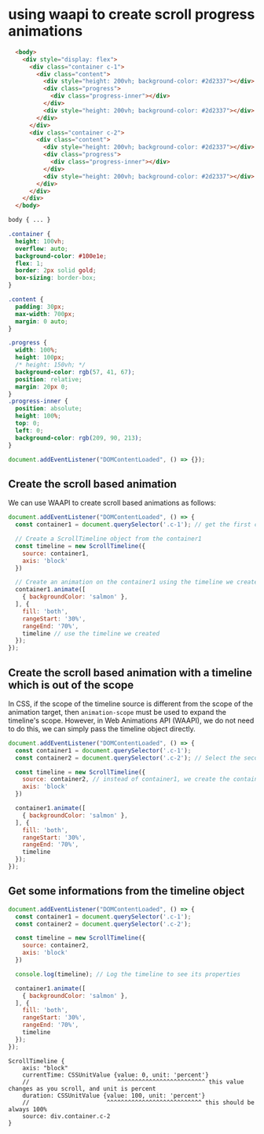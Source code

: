 # using waapi to create scroll progress animations

```html
  <body>
    <div style="display: flex">
      <div class="container c-1">
        <div class="content">
          <div style="height: 200vh; background-color: #2d2337"></div>
          <div class="progress">
            <div class="progress-inner"></div>
          </div>
          <div style="height: 200vh; background-color: #2d2337"></div>
        </div>
      </div>
      <div class="container c-2">
        <div class="content">
          <div style="height: 200vh; background-color: #2d2337"></div>
          <div class="progress">
            <div class="progress-inner"></div>
          </div>
          <div style="height: 200vh; background-color: #2d2337"></div>
        </div>
      </div>
    </div>
  </body>
```

```css
body { ... }

.container {
  height: 100vh;
  overflow: auto;
  background-color: #100e1e;
  flex: 1;
  border: 2px solid gold;
  box-sizing: border-box;
}

.content {
  padding: 30px;
  max-width: 700px;
  margin: 0 auto;
}

.progress {
  width: 100%;
  height: 100px;
  /* height: 150vh; */
  background-color: rgb(57, 41, 67);
  position: relative;
  margin: 20px 0;
}
.progress-inner {
  position: absolute;
  height: 100%;
  top: 0;
  left: 0;
  background-color: rgb(209, 90, 213);
}
```

```js
document.addEventListener("DOMContentLoaded", () => {});
```


## Create the scroll based animation

We can use WAAPI to create scroll based animations as follows:

```js
document.addEventListener("DOMContentLoaded", () => {
  const container1 = document.querySelector('.c-1'); // get the first container which has the scrollable content

  // Create a ScrollTimeline object from the container1
  const timeline = new ScrollTimeline({
    source: container1,
    axis: 'block'
  })

  // Create an animation on the container1 using the timeline we created
  container1.animate([
    { backgroundColor: 'salmon' },
  ], {
    fill: 'both',
    rangeStart: '30%',
    rangeEnd: '70%',
    timeline // use the timeline we created
  });
});
```


## Create the scroll based animation with a timeline which is out of the scope

In CSS, if the scope of the timeline source is different from the scope of the animation target, then `animation-scope` must be used to expand the timeline's scope. However, in Web Animations API (WAAPI), we do not need to do this, we can simply pass the timeline object directly.


```js
document.addEventListener("DOMContentLoaded", () => {
  const container1 = document.querySelector('.c-1');
  const container2 = document.querySelector('.c-2'); // Select the second container

  const timeline = new ScrollTimeline({
    source: container2, // instead of container1, we create the container1 animation based on container2 timeline
    axis: 'block'
  })

  container1.animate([
    { backgroundColor: 'salmon' },
  ], {
    fill: 'both',
    rangeStart: '30%',
    rangeEnd: '70%',
    timeline
  });
});
```

## Get some informations from the timeline object

```js
document.addEventListener("DOMContentLoaded", () => {
  const container1 = document.querySelector('.c-1');
  const container2 = document.querySelector('.c-2');

  const timeline = new ScrollTimeline({
    source: container2,
    axis: 'block'
  })

  console.log(timeline); // Log the timeline to see its properties

  container1.animate([
    { backgroundColor: 'salmon' },
  ], {
    fill: 'both',
    rangeStart: '30%',
    rangeEnd: '70%',
    timeline
  });
});
```


```
ScrollTimeline {
    axis: "block"
    currentTime: CSSUnitValue {value: 0, unit: 'percent'}
    //                         ^^^^^^^^^^^^^^^^^^^^^^^^^ this value changes as you scroll, and unit is percent
    duration: CSSUnitValue {value: 100, unit: 'percent'}
    //                      ^^^^^^^^^^^^^^^^^^^^^^^^^^^ this should be always 100%
    source: div.container.c-2
}
```

